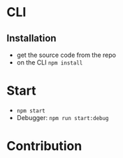 # CLI

## Installation
* get the source code from the repo
* on the CLI `npm install`

# Start
* `npm start`
* Debugger: `npm run start:debug`

# Contribution
